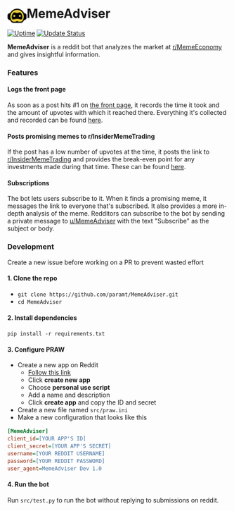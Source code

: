 # MemeAdviser <img height=44 src=docs/logo.png align=left>
[![Uptime](https://img.shields.io/uptimerobot/ratio/m782558720-9763f20f7351b4f41c81a7d6.svg?style=for-the-badge)](https://status.param.me/782558720)
[![Update Status](https://img.shields.io/endpoint.svg?url=https://thakkaha.dev.fast.sheridanc.on.ca/pme/meme/status/&style=for-the-badge)](https://github.com/MemeInvestor/memeinvestor_bot/blob/master/src/formula.py)

**MemeAdviser** is a reddit bot that analyzes the market at [r/MemeEconomy](https://www.reddit.com/r/MemeEconomy) and gives insightful information.

### Features
#### Logs the front page
As soon as a post hits #1 on [the front page](https://www.reddit.com/r/MemeEconomy/hot), it records the time it took and the amount of upvotes with which it reached there. Everything it's collected and recorded can be found [here](https://www.reddit.com/u/MemeAdviser/comments).

#### Posts promising memes to r/InsiderMemeTrading
If the post has a low number of upvotes at the time, it posts the link to [r/InsiderMemeTrading](https://www.reddit.com/r/InsiderMemeTrading) and provides the break-even point for any investments made during that time. These can be found [here](https://www.reddit.com/u/MemeAdviser/posts).

#### Subscriptions
The bot lets users subscribe to it. When it finds a promising meme, it messages the link to everyone that's subscribed. It also provides a more in-depth analysis of the meme. Redditors can subscribe to the bot by sending a private message to [u/MemeAdviser](https://reddit.com/u/MemeAdviser) with the text "Subscribe" as the subject or body.

### Development
Create a new issue before working on a PR to prevent wasted effort

#### 1. Clone the repo
 - `git clone https://github.com/paramt/MemeAdviser.git`
 - `cd MemeAdviser`

#### 2. Install dependencies
`pip install -r requirements.txt`

#### 3. Configure PRAW
- Create a new app on Reddit
    * [Follow this link](https://www.reddit.com/prefs/apps/)
    * Click **create new app**
    * Choose **personal use script**
    * Add a name and description
    * Click **create app** and copy the ID and secret
- Create a new file named `src/praw.ini`
- Make a new configuration that looks like this
```ini
[MemeAdviser]
client_id=[YOUR APP'S ID]
client_secret=[YOUR APP'S SECRET]
username=[YOUR REDDIT USERNAME]
password=[YOUR REDDIT PASSWORD]
user_agent=MemeAdviser Dev 1.0
```

#### 4. Run the bot
Run `src/test.py` to run the bot without replying to submissions on reddit.
